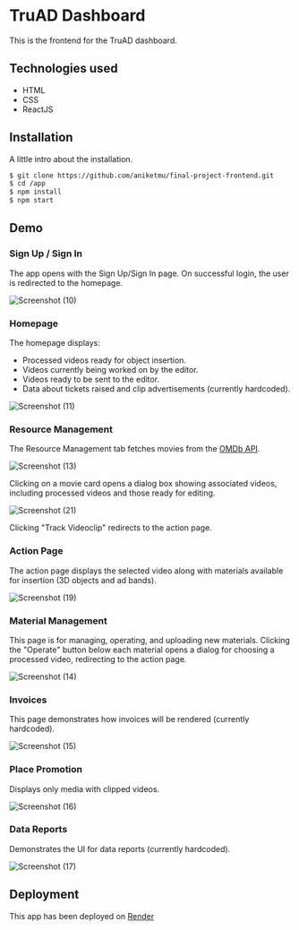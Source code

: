 
# TruAD Dashboard

This is the frontend for the TruAD dashboard.

## Technologies used

- HTML
- CSS
- ReactJS


## Installation

A little intro about the installation.

```bash
$ git clone https://github.com/aniketmu/final-project-frontend.git
$ cd /app
$ npm install
$ npm start
```


## Demo

### Sign Up / Sign In

The app opens with the Sign Up/Sign In page. On successful login, the user is redirected to the homepage.

![Screenshot (10)](https://github.com/mangeshtruad/truAD-frontend/assets/173453541/d71eac24-60e4-42b3-a4e3-c9580899ca47)

### Homepage

The homepage displays:

- Processed videos ready for object insertion.
- Videos currently being worked on by the editor.
- Videos ready to be sent to the editor.
- Data about tickets raised and clip advertisements (currently hardcoded).

![Screenshot (11)](https://github.com/mangeshtruad/truAD-frontend/assets/173453541/5b286d47-b785-45dc-baf2-a4240217d887)

### Resource Management

The Resource Management tab fetches movies from the [OMDb API]('https://www.omdbapi.com/'). 

![Screenshot (13)](https://github.com/mangeshtruad/truAD-frontend/assets/173453541/d69a8991-0bee-46bf-a5f0-a11f2bacab26)

Clicking on a movie card opens a dialog box showing associated videos, including processed videos and those ready for editing. 

![Screenshot (21)](https://github.com/mangeshtruad/truAD-frontend/assets/173453541/3f8ef86b-e1ca-4200-b9f1-cbc63d178b1b)

Clicking "Track Videoclip" redirects to the action page.

### Action Page

The action page displays the selected video along with materials available for insertion (3D objects and ad bands).

![Screenshot (19)](https://github.com/mangeshtruad/truAD-frontend/assets/173453541/3e089039-cd25-4eaa-ae64-3bea687d4726)

### Material Management

This page is for managing, operating, and uploading new materials. Clicking the "Operate" button below each material opens a dialog for choosing a processed video, redirecting to the action page.

![Screenshot (14)](https://github.com/mangeshtruad/truAD-frontend/assets/173453541/fe7b267c-f2b3-447d-b0bd-6a985ab8ed22)

### Invoices

This page demonstrates how invoices will be rendered (currently hardcoded).

![Screenshot (15)](https://github.com/mangeshtruad/truAD-frontend/assets/173453541/58f17acd-02af-4917-b03e-566d3832b71e)

### Place Promotion

Displays only media with clipped videos.

![Screenshot (16)](https://github.com/mangeshtruad/truAD-frontend/assets/173453541/3ce056a7-f78f-4208-827b-8f5fc3a1f142)

### Data Reports

Demonstrates the UI for data reports (currently hardcoded).

![Screenshot (17)](https://github.com/mangeshtruad/truAD-frontend/assets/173453541/80792f64-0a13-4970-8587-4188cfcf1037)

## Deployment

This app has been deployed on [Render](https://truad-frontend.onrender.com)
